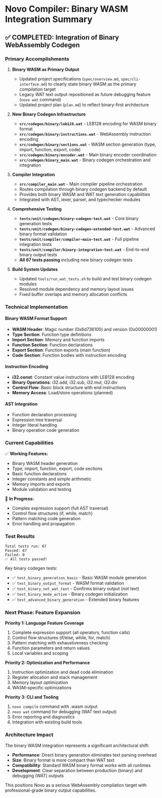 # Novo Compiler: Binary WASM Integration Summary

## ✅ COMPLETED: Integration of Binary WebAssembly Codegen

### Primary Accomplishments

1. **Binary WASM as Primary Output**
   - Updated project specifications (`spec/overview.md`, `spec/cli-interface.md`) to clearly state binary WASM as the primary compilation target
   - Legacy WAT text output repositioned as future debugging feature (`novo wat` command)
   - Updated project plan (`plan.md`) to reflect binary-first architecture

2. **New Binary Codegen Infrastructure**
   - **`src/codegen/binary/leb128.wat`** - LEB128 encoding for WASM binary format
   - **`src/codegen/binary/instructions.wat`** - WebAssembly instruction encoding
   - **`src/codegen/binary/sections.wat`** - WASM section generation (type, import, function, export, code)
   - **`src/codegen/binary/encoder.wat`** - Main binary encoder coordination
   - **`src/codegen/binary_main.wat`** - Binary codegen orchestration and integration

3. **Compiler Integration**
   - **`src/compiler_main.wat`** - Main compiler pipeline orchestration
   - Routes compilation through binary codegen backend by default
   - Provides both binary WASM and WAT text generation capabilities
   - Integrated with AST, lexer, parser, and typechecker modules

4. **Comprehensive Testing**
   - **`tests/unit/codegen/binary-codegen-test.wat`** - Core binary generation tests
   - **`tests/unit/codegen/binary-codegen-extended-test.wat`** - Advanced binary format validation
   - **`tests/unit/compiler/compiler-main-test.wat`** - Full pipeline integration tests
   - **`tests/unit/compiler/binary-integration-test.wat`** - End-to-end binary output tests
   - **All 67 tests passing** including new binary codegen tests

5. **Build System Updates**
   - Updated `tools/run_wat_tests.sh` to build and test binary codegen modules
   - Resolved module dependency and memory layout issues
   - Fixed buffer overlaps and memory allocation conflicts

### Technical Implementation

#### Binary WASM Format Support
- **WASM Header**: Magic number (0x6d736100) and version (0x00000001)
- **Type Section**: Function type definitions
- **Import Section**: Memory and function imports
- **Function Section**: Function declarations
- **Export Section**: Function exports (main function)
- **Code Section**: Function bodies with instruction encoding

#### Instruction Encoding
- **i32.const**: Constant value instructions with LEB128 encoding
- **Binary Operations**: i32.add, i32.sub, i32.mul, i32.div
- **Control Flow**: Basic block structure with end instructions
- **Memory Access**: Load/store operations (planned)

#### AST Integration
- Function declaration processing
- Expression tree traversal
- Integer literal handling
- Binary operation code generation

### Current Capabilities

✅ **Working Features:**
- Binary WASM header generation
- Type, import, function, export, code sections
- Basic function declarations
- Integer constants and simple arithmetic
- Memory imports and exports
- Module validation and testing

🔧 **In Progress:**
- Complex expression support (full AST traversal)
- Control flow structures (if, while, match)
- Pattern matching code generation
- Error handling and propagation

### Test Results

```
Total tests run: 67
Passed: 67
Failed: 0
✅ All tests passed!
```

Key binary codegen tests:
- ✅ `test_binary_generation_basic` - Basic WASM module generation
- ✅ `test_binary_output_format` - WASM format validation
- ✅ `test_binary_not_wat_text` - Confirms binary output (not text)
- ✅ `test_binary_mode_active` - Binary codegen initialization
- ✅ `test_advanced_binary_generation` - Extended binary features

### Next Phase: Feature Expansion

**Priority 1: Language Feature Coverage**
1. Complete expression support (all operators, function calls)
2. Control flow structures (if/else, while, for, match)
3. Pattern matching with exhaustiveness checking
4. Function parameters and return values
5. Local variables and scoping

**Priority 2: Optimization and Performance**
1. Instruction optimization and dead code elimination
2. Register allocation and stack management
3. Memory layout optimization
4. WASM-specific optimizations

**Priority 3: CLI and Tooling**
1. `novo compile` command with .wasm output
2. `novo wat` command for debugging (WAT text output)
3. Error reporting and diagnostics
4. Integration with existing build tools

### Architecture Impact

The binary WASM integration represents a significant architectural shift:

- **Performance**: Direct binary generation eliminates text parsing overhead
- **Size**: Binary format is more compact than WAT text
- **Compatibility**: Standard WASM binary format works with all runtimes
- **Development**: Clear separation between production (binary) and debugging (WAT) outputs

This positions Novo as a serious WebAssembly compilation target with professional-grade binary output capabilities.
